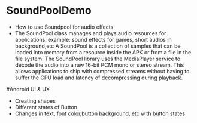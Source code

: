 # SoundPoolDemo
* How to use Soundpool for audio effects
* The SoundPool class manages and plays audio resources for applications.
example: sound effects for games, short audios in background,etc
A SoundPool is a collection of samples that can be loaded into memory from a resource inside the APK or from a file in the file system. 
The SoundPool library uses the MediaPlayer service to decode the audio into a raw 16-bit PCM mono or stereo stream. 
This allows applications to ship with compressed streams without having to suffer the CPU load and latency of decompressing during playback.

#Android UI & UX
* Creating shapes
* Different states of Button
* Changes in text, font color,button background, etc with button states

